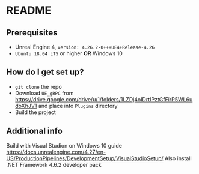 # README #

## Prerequisites ##

* Unreal Engine 4, `Version: 4.26.2-0+++UE4+Release-4.26`
* `Ubuntu 18.04 LTS` or higher **OR** Windows 10

## How do I get set up? ##

* `git clone` the repo
* Download `UE_gRPC` from <https://drive.google.com/drive/u/1/folders/1LZDj4oIDrtIPztGfFirP5WL6udoXhJV1> and place into `Plugins` directory
* Build the project

## Additional info

Build with Visual Studion on Windows 10 guide https://docs.unrealengine.com/4.27/en-US/ProductionPipelines/DevelopmentSetup/VisualStudioSetup/
Also install .NET Framework 4.6.2 developer pack